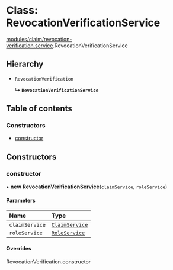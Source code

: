 # Class: RevocationVerificationService

[modules/claim/revocation-verification.service](../modules/modules_claim_revocation_verification_service.md).RevocationVerificationService

## Hierarchy

- `RevocationVerification`

  ↳ **`RevocationVerificationService`**

## Table of contents

### Constructors

- [constructor](modules_claim_revocation_verification_service.RevocationVerificationService.md#constructor)

## Constructors

### constructor

• **new RevocationVerificationService**(`claimService`, `roleService`)

#### Parameters

| Name | Type |
| :------ | :------ |
| `claimService` | [`ClaimService`](modules_claim_services_claim_service.ClaimService.md) |
| `roleService` | [`RoleService`](modules_role_role_service.RoleService.md) |

#### Overrides

RevocationVerification.constructor
